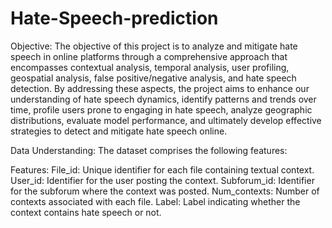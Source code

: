 # Hate-Speech-prediction

Objective:
The objective of this project is to analyze and mitigate hate speech
in online platforms through a comprehensive approach that
encompasses contextual analysis, temporal analysis, user profiling,
geospatial analysis, false positive/negative analysis, and hate
speech detection. By addressing these aspects, the project aims to
enhance our understanding of hate speech dynamics, identify
patterns and trends over time, profile users prone to engaging in
hate speech, analyze geographic distributions, evaluate model
performance, and ultimately develop effective strategies to detect
and mitigate hate speech online.

Data Understanding:
The dataset comprises the following features:

Features:
File_id: Unique identifier for each file containing textual
context.
User_id: Identifier for the user posting the context.
Subforum_id: Identifier for the subforum where the context
was posted.
Num_contexts: Number of contexts associated with each file.
Label: Label indicating whether the context contains
hate speech or not.
